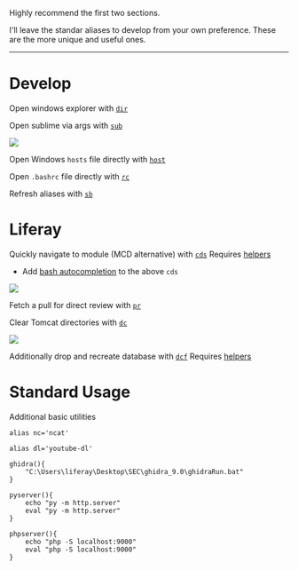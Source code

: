 Highly recommend the first two sections.

I'll leave the standar aliases to develop from your own preference.  These are the more unique and useful ones.


----
# Develop

Open windows explorer with [`dir`](https://github.com/SpencerWoo/liferay-dev-projects/blob/master/tools/bash_alias/.bashrc#L1-L3)

Open sublime via args with [`sub`](https://github.com/SpencerWoo/liferay-dev-projects/blob/master/tools/bash_alias/.bashrc#L5-L7)

![](https://github.com/SpencerWoo/liferay-dev-projects/blob/master/tools/bash_alias/gifs/sub.gif)

Open Windows `hosts` file directly with [`host`](https://github.com/SpencerWoo/liferay-dev-projects/blob/master/tools/bash_alias/.bashrc#L9-L11)

Open `.bashrc` file directly with [`rc`](https://github.com/SpencerWoo/liferay-dev-projects/blob/master/tools/bash_alias/.bashrc#L13-L15)

Refresh aliases with [`sb`](https://github.com/SpencerWoo/liferay-dev-projects/blob/master/tools/bash_alias/.bashrc#L17-L19)


# Liferay
Quickly navigate to module (MCD alternative) with [`cds`](https://github.com/SpencerWoo/liferay-dev-projects/blob/master/tools/bash_alias/.bashrc#L41-L97)
Requires [helpers](https://github.com/SpencerWoo/liferay-dev-projects/blob/master/tools/bash_alias/.bashrc#L21-L39)

   * Add [bash autocompletion](https://github.com/SpencerWoo/liferay-dev-projects/blob/master/tools/bash_alias/.bashrc#L99-L120) to the above `cds`

![](https://github.com/SpencerWoo/liferay-dev-projects/blob/master/tools/bash_alias/gifs/cds2.gif)

Fetch a pull for direct review with [`pr`](https://github.com/SpencerWoo/liferay-dev-projects/blob/master/tools/bash_alias/.bashrc#L122-L124)

Clear Tomcat directories with [`dc`](https://github.com/SpencerWoo/liferay-dev-projects/blob/master/tools/bash_alias/.bashrc#L150-L157)

![](https://github.com/SpencerWoo/liferay-dev-projects/blob/master/tools/bash_alias/gifs/dc.gif)

Additionally drop and recreate database with [`dcf`](https://github.com/SpencerWoo/liferay-dev-projects/blob/master/tools/bash_alias/.bashrc#L159-L161)
Requires [helpers](https://github.com/SpencerWoo/liferay-dev-projects/blob/master/tools/bash_alias/.bashrc#L126-L148)

# Standard Usage

Additional basic utilities

```
alias nc='ncat'

alias dl='youtube-dl'

ghidra(){
	"C:\Users\liferay\Desktop\SEC\ghidra_9.0\ghidraRun.bat"
}

pyserver(){
	echo "py -m http.server"
	eval "py -m http.server"
}

phpserver(){
	echo "php -S localhost:9000"
	eval "php -S localhost:9000"
}
```